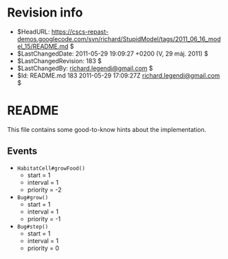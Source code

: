 # Revision info #
* $HeadURL: https://cscs-repast-demos.googlecode.com/svn/richard/StupidModel/tags/2011_06_16_model_15/README.md $
* $LastChangedDate: 2011-05-29 19:09:27 +0200 (V, 29 máj. 2011) $
* $LastChangedRevision: 183 $
* $LastChangedBy: richard.legendi@gmail.com $
* $Id: README.md 183 2011-05-29 17:09:27Z richard.legendi@gmail.com $

# README #
This file contains some good-to-know hints about the implementation.

## Events ##

* `HabitatCell#growFood()`
	* start = 1
	* interval = 1
	* priority = -2
* `Bug#grow()`
	* start = 1
	* interval = 1
	* priority = -1
* `Bug#step()`
	* start = 1
	* interval = 1
	* priority = 0
